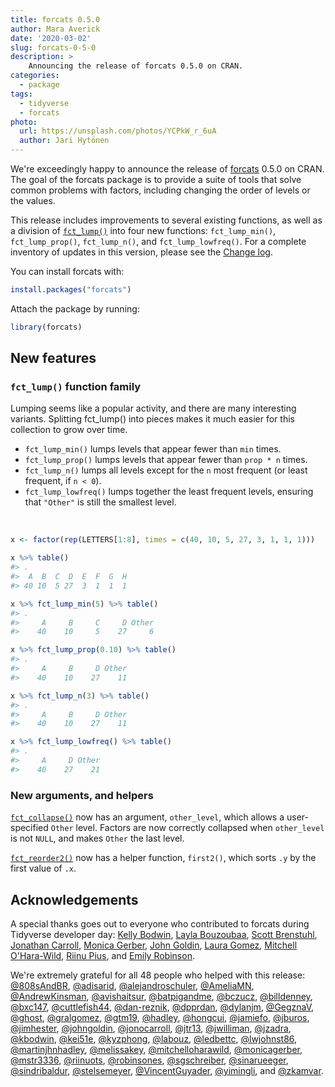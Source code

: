 ```yaml
---
title: forcats 0.5.0
author: Mara Averick
date: '2020-03-02'
slug: forcats-0-5-0
description: >
    Announcing the release of forcats 0.5.0 on CRAN. 
categories:
  - package
tags:
  - tidyverse
  - forcats
photo:
  url: https://unsplash.com/photos/YCPkW_r_6uA
  author: Jari Hytönen
---
```




We're exceedingly happy to announce the release of [forcats](https://forcats.tidyverse.org/) 0.5.0 on CRAN.
The goal of the forcats package is to provide a suite of tools that solve common problems with factors, including changing the order of levels or the values.

This release includes improvements to several existing functions, as well as a division of [`fct_lump()`](https://forcats.tidyverse.org/reference/fct_lump.html) into four new functions: `fct_lump_min()`, `fct_lump_prop()`, `fct_lump_n()`, and `fct_lump_lowfreq()`. For a complete inventory of updates in this version, please see the [Change log](https://forcats.tidyverse.org/dev/news/index.html).

You can install forcats with:


```r
install.packages("forcats")
```

Attach the package by running:


```r
library(forcats)
```

## New features

### `fct_lump()` function family

Lumping seems like a popular activity, and there are many interesting variants. Splitting fct_lump() into pieces makes it much easier for this collection to grow over time.

  * `fct_lump_min()` lumps levels that appear fewer than `min` times.  
  * `fct_lump_prop()` lumps levels that appear fewer than `prop * n` times.  
  * `fct_lump_n()` lumps all levels except for the `n` most frequent (or least frequent, if `n < 0`).  
  * `fct_lump_lowfreq()` lumps together the least frequent levels, ensuring that `"Other"` is still the smallest level.  

<br/>


```r
x <- factor(rep(LETTERS[1:8], times = c(40, 10, 5, 27, 3, 1, 1, 1)))

x %>% table()
#> .
#>  A  B  C  D  E  F  G  H 
#> 40 10  5 27  3  1  1  1

x %>% fct_lump_min(5) %>% table()
#> .
#>     A     B     C     D Other 
#>    40    10     5    27     6

x %>% fct_lump_prop(0.10) %>% table()
#> .
#>     A     B     D Other 
#>    40    10    27    11

x %>% fct_lump_n(3) %>% table()
#> .
#>     A     B     D Other 
#>    40    10    27    11

x %>% fct_lump_lowfreq() %>% table()
#> .
#>     A     D Other 
#>    40    27    21
```

### New arguments, and helpers

[`fct_collapse()`](https://forcats.tidyverse.org/reference/fct_collapse.html) now has an argument, `other_level`, which allows a user-specified `Other` level. Factors are now correctly collapsed when `other_level` is not `NULL`, and makes `Other` the last level.

[`fct_reorder2()`](https://forcats.tidyverse.org/reference/fct_reorder.html) now has a helper function, `first2()`, which sorts `.y` by the first value of `.x`. 

## Acknowledgements

A special thanks goes out to everyone who contributed to forcats during Tidyverse developer day: [Kelly Bodwin](https://github.com/kbodwin), [Layla Bouzoubaa](https://github.com/labouz), [Scott Brenstuhl](https://github.com/808sAndBR), [Jonathan Carroll](https://github.com/jonocarroll), [Monica Gerber](https://github.com/monicagerber), [John Goldin](https://github.com/johngoldin), [Laura Gomez](https://github.com/gralgomez), [Mitchell O'Hara-Wild](https://github.com/mitchelloharawild), [Riinu Pius](https://github.com/riinuots), and [Emily Robinson](https://github.com/robinsones). 

We're extremely grateful for all 48 people who helped with this release:
[&#x0040;808sAndBR](https://github.com/808sAndBR), [&#x0040;adisarid](https://github.com/adisarid), [&#x0040;alejandroschuler](https://github.com/alejandroschuler), [&#x0040;AmeliaMN](https://github.com/AmeliaMN), [&#x0040;AndrewKinsman](https://github.com/AndrewKinsman), [&#x0040;avishaitsur](https://github.com/avishaitsur), [&#x0040;batpigandme](https://github.com/batpigandme), [&#x0040;bczucz](https://github.com/bczucz), [&#x0040;billdenney](https://github.com/billdenney), [&#x0040;bxc147](https://github.com/bxc147), [&#x0040;cuttlefish44](https://github.com/cuttlefish44), [&#x0040;dan-reznik](https://github.com/dan-reznik), [&#x0040;dpprdan](https://github.com/dpprdan), [&#x0040;dylanjm](https://github.com/dylanjm), [&#x0040;GegznaV](https://github.com/GegznaV), [&#x0040;ghost](https://github.com/ghost), [&#x0040;gralgomez](https://github.com/gralgomez), [&#x0040;gtm19](https://github.com/gtm19), [&#x0040;hadley](https://github.com/hadley), [&#x0040;hongcui](https://github.com/hongcui), [&#x0040;jamiefo](https://github.com/jamiefo), [&#x0040;jburos](https://github.com/jburos), [&#x0040;jimhester](https://github.com/jimhester), [&#x0040;johngoldin](https://github.com/johngoldin), [&#x0040;jonocarroll](https://github.com/jonocarroll), [&#x0040;jtr13](https://github.com/jtr13), [&#x0040;jwilliman](https://github.com/jwilliman), [&#x0040;jzadra](https://github.com/jzadra), [&#x0040;kbodwin](https://github.com/kbodwin), [&#x0040;kei51e](https://github.com/kei51e), [&#x0040;kyzphong](https://github.com/kyzphong), [&#x0040;labouz](https://github.com/labouz), [&#x0040;ledbettc](https://github.com/ledbettc), [&#x0040;lwjohnst86](https://github.com/lwjohnst86), [&#x0040;martinjhnhadley](https://github.com/martinjhnhadley), [&#x0040;melissakey](https://github.com/melissakey), [&#x0040;mitchelloharawild](https://github.com/mitchelloharawild), [&#x0040;monicagerber](https://github.com/monicagerber), [&#x0040;mstr3336](https://github.com/mstr3336), [&#x0040;riinuots](https://github.com/riinuots), [&#x0040;robinsones](https://github.com/robinsones), [&#x0040;sgschreiber](https://github.com/sgschreiber), [&#x0040;sinarueeger](https://github.com/sinarueeger), [&#x0040;sindribaldur](https://github.com/sindribaldur), [&#x0040;stelsemeyer](https://github.com/stelsemeyer), [&#x0040;VincentGuyader](https://github.com/VincentGuyader), [&#x0040;yimingli](https://github.com/yimingli), and [&#x0040;zkamvar](https://github.com/zkamvar).
